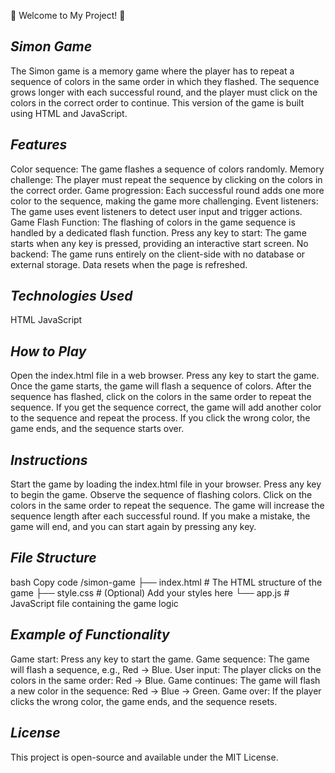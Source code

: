 🚀 Welcome to My Project! 🚀

## ***Simon Game***
The Simon game is a memory game where the player has to repeat a sequence of colors in the same order in which they flashed. The sequence grows longer with each successful round, and the player must click on the colors in the correct order to continue. This version of the game is built using HTML and JavaScript.

## ***Features***
Color sequence: The game flashes a sequence of colors randomly.
Memory challenge: The player must repeat the sequence by clicking on the colors in the correct order.
Game progression: Each successful round adds one more color to the sequence, making the game more challenging.
Event listeners: The game uses event listeners to detect user input and trigger actions.
Game Flash Function: The flashing of colors in the game sequence is handled by a dedicated flash function.
Press any key to start: The game starts when any key is pressed, providing an interactive start screen.
No backend: The game runs entirely on the client-side with no database or external storage. Data resets when the page is refreshed.


## ***Technologies Used***
HTML
JavaScript


## ***How to Play***
Open the index.html file in a web browser.
Press any key to start the game.
Once the game starts, the game will flash a sequence of colors.
After the sequence has flashed, click on the colors in the same order to repeat the sequence.
If you get the sequence correct, the game will add another color to the sequence and repeat the process.
If you click the wrong color, the game ends, and the sequence starts over.


## ***Instructions***
Start the game by loading the index.html file in your browser.
Press any key to begin the game.
Observe the sequence of flashing colors.
Click on the colors in the same order to repeat the sequence.
The game will increase the sequence length after each successful round.
If you make a mistake, the game will end, and you can start again by pressing any key.


## ***File Structure***
bash
Copy code
/simon-game
  ├── index.html        # The HTML structure of the game
  ├── style.css         # (Optional) Add your styles here
  └── app.js            # JavaScript file containing the game logic


## ***Example of Functionality***
Game start: Press any key to start the game.
Game sequence: The game will flash a sequence, e.g., Red -> Blue.
User input: The player clicks on the colors in the same order: Red -> Blue.
Game continues: The game will flash a new color in the sequence: Red -> Blue -> Green.
Game over: If the player clicks the wrong color, the game ends, and the sequence resets.


## ***License***
This project is open-source and available under the MIT License.